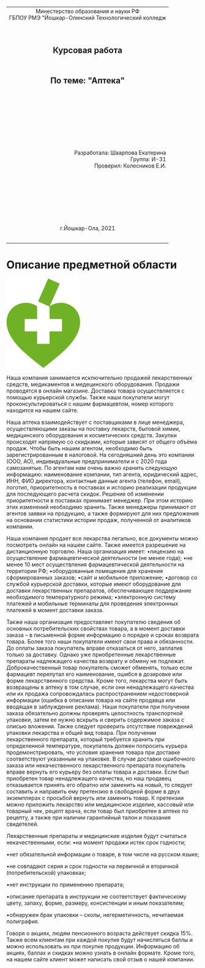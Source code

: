 <table style="width: 100%;">
  <tr>
    <td style="text-align: center; border: none;"> 
    Минестерство образования и науки РФ <br>
    ГБПОУ РМЭ "Йошкар-Олинский Технологический колледж </td>
  </tr>
  <tr>
    <td style="text-align: center; border: none; height: 15em;"><h2> Курсовая работа<h2><br>
    По теме: "Аптека"
    </td>
  </tr>
  <tr>
    <td style="text-align: right; border: none; height: 20em;">
      Разработала: Шаарпова Екатерина<br/>
      Группа: И-31<br/>
      Проверил: Колесников Е.И.       
    </td>
  </tr>
  <tr>
    <td style="text-align: center; border: none; height: 5em;">
    г.Йошкар-Ола, 2021</td>
  </tr>
</table>

<div style="page-break-after: always;"></div>

# Описание предметной области
![](./Аптека.png)

Наша компания занимается исключительно продажей лекарственных средств, медикаментов и медецинского оборудования. Продажи проводятся в онлайн магазине. Доставка товара осуществляется с помощью курьерской службы. Также наши покупатели могут проконсультироваться с нашим фармацевтом, номер которого находится на нашем сайте.

Наша аптека взаимодействует с поставщиками в лице менеджера, осуществляющими заказы на поставку лекарств, бытовой химии, медицинского оборудования и косметических средств. Закупки происходят напрямую со скидками, которые зависят от общего объёма продаж. Чтобы быть нашим агентом, необходимо быть зарегистрированным в налоговой. На сегодняшний день это компании (ООО, АО), индивидуальные предприниматели и с 2020 года самозанятые. По агентам нам очень важно хранить следующую информацию: наименование компании, тип агента, юридический адрес, ИНН, ФИО директора, контактные данные агента (телефон, email), логотип, приоритетность в поставках и историю реализации продукции для последующего расчета скидок. Решение об изменении приоритетности в поставках принимает менеджер. При этом историю этих изменений необходимо хранить. Также менеджеры принимают от агентов заявки на продукцию, а также формируют для них предложения на основании статистики истории продаж, полученной от аналитиков компании.

Наша компания продает все лекарства легально, все документы можно посмотреть онлайн на нашем сайте. Также имеется разрешение на дистанционную торговлю. Наша организация имеет:
•лицензию на осуществление фармацевтической деятельности (не менее года);
•не менее 10 мест осуществления фармацевтической деятельности на территории РФ;
•оборудованные помещения для хранения сформированных заказов;
•сайт и мобильное приложение;
•договор со службой курьерской доставки, которые имеют оборудование для доставки лекарственных препаратов, обеспечивающее поддержание необходимого температурного режима;
•электронную систему платежей и мобильные терминалы для проведения электронных платежей в момент доставки заказа.

Также наша организация предоставляет покупателю сведения об основных потребительских свойствах товара, а в момент доставки заказа – в письменной форме информацию о порядке и сроках возврата товара.
Более того наши покупатели имеют свои права и обязанности. До оплаты заказа покупатель вправе отказаться от него, заплатив только за доставку. Однако уже приобретенные лекарственные препараты надлежащего качества возврату и обмену не подлежат. Доброкачественный товар покупатель сможет обменять, только если фармацевт перепутал его наименование, ошибся в дозировке или форме лекарственного средства. Кроме того, лекарства могут быть возвращены в аптеку в том случае, если они ненадлежащего качества или их продажа сопровождалась распространением недостоверной информации (ошибка в описании товара на сайте продавца или вводящая в заблуждение реклама).
Наши покупатели при получении заказа обязательно должны проверять целостность транспортной упаковки, затем ее нужно вскрыть и сверить содержимое заказа с описью вложения. Также следует проверить отсутствие повреждений упаковки лекарства и общий вид товара. При получении лекарственного препарата, который требуется хранить при определенной температуре, покупатель должен попросить курьера продемонстрировать, что условия хранения товара при доставке соответствуют указанным на упаковке. В случае доставки ошибочного заказа или некачественного лекарственного препарата покупатель вправе вернуть его курьеру без оплаты товара и доставки.
Если был приобретен товар ненадлежащего качества, но наш продавец отказывается принять его обратно или заменить на новый, то следует составить и направить ему претензию в свободной форме в двух экземплярах с просьбой вернуть или заменить товар. К претензии можно приложить лекарство или медицинское изделие, кассовый или товарный чек, рецепт врача, если товар был приобретен в аптеке по рецепту, а также при наличии гарантийный талон и показания свидетелей.

Лекарственные препараты и медицинские изделия будут считаться некачественными, если:
•на момент продажи истек срок годности;

•нет обязательной информации о товаре, в том числе на русском языке;

•не совпадают серия и срок годности на первичной и вторичной (потребительской) упаковках;

•нет инструкции по применению препарата;

•описание препарата в инструкции не соответствует фактическому цвету, запаху, форме, размеру, консистенции и иным показателям;

•обнаружен брак упаковки – сколы, негерметичность, нечитаемая полиграфия.

Говоря о акциях, людям пенсионного возраста действует скидка 15%. Также всем клиентам при каждой покупке будут начисляться баллы и можно использовать их при покупке продукции. Информацию об акциях, баллах и скидках можно узнать в онлайн формате. Кроме того, на нашем сайте клиент может написать свой отзыв о нашей компании.